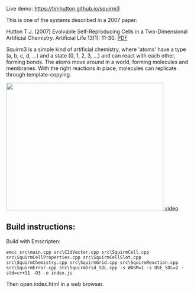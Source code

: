 Live demo: https://timhutton.github.io/squirm3

This is one of the systems described in a 2007 paper:

Hutton T.J. (2007) Evolvable Self-Reproducing Cells in a Two-Dimensional Artificial Chemistry. Artificial Life 13(1): 11-30. [PDF](http://www.sq3.org.uk/papers/cells2007.pdf)

Squirm3 is a simple kind of artificial chemistry, where 'atoms' have a type (a, b, c, d, ...) and a state (0, 1, 2, 3, ...) and can react with each other, forming bonds. The atoms move around in a world, forming molecules and membranes. With the right reactions in place, molecules can replicate through template-copying.

<a href='http://www.youtube.com/watch?feature=player_embedded&v=VrTM6wYl4Us' target='_blank'><img src='http://img.youtube.com/vi/VrTM6wYl4Us/0.jpg' width='425' height=344 /> video</a>

Build instructions:
-------------------

Build with Emscripten:

```emcc src\main.cpp src\C2dVector.cpp src\SquirmCell.cpp src\SquirmCellProperties.cpp src\SquirmCellSlot.cpp src\SquirmChemistry.cpp src\SquirmGrid.cpp src\SquirmReaction.cpp src\SquirmError.cpp src\SquirmGrid_SDL.cpp -s WASM=1 -s USE_SDL=2 -std=c++11 -O3 -o index.js```

Then open index.html in a web browser.
